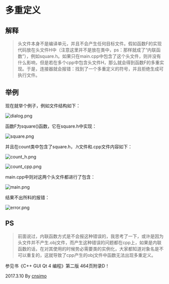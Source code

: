 # 多重定义

## 解释

> 头文件本身不是编译单元，并且不会产生任何目标文件。假如函数F的实现代码放在头文件H中（注意这里并不是放在类中，ps：那样就成了“内联函数”），例如square.h。如果只在main.cpp中包含了这个头文件，则并没有什么影响，但是若在多个cpp中包含头文件H，那么就会得到函数F的多重实现。于是，连接器就会报错：找到了一个多重定义的符号，并且拒绝生成可执行文件。

## 举例

现在就举个例子，例如文件结构如下：

![dialog.png](https://github.com/54Simo/Qt-simple/blob/master/C%2B%2B多重定义/dialog.PNG)

函数F为square()函数，它在square.h中实现：

![square.png](https://github.com/54Simo/Qt-simple/blob/master/C%2B%2B多重定义/square.PNG)

并且在count类中包含了square.h，.h文件和.cpp文件内容如下：

![count_h.png](https://github.com/54Simo/Qt-simple/blob/master/C%2B%2B多重定义/count_h.PNG)

![count_cpp.png](https://github.com/54Simo/Qt-simple/blob/master/C%2B%2B多重定义/count_cpp.PNG)

main.cpp中则对这两个头文件都进行了包含：

![main.png](https://github.com/54Simo/Qt-simple/blob/master/C%2B%2B多重定义/main.PNG)

结果不出所料的报错：

![error.png](https://github.com/54Simo/Qt-simple/blob/master/C%2B%2B多重定义/error.PNG)

## PS

> 前面说过，内联函数方式是不会报这种错误的，我思考了一下，或许是因为头文件并不产生.obj文件，而产生这种错误的问题都在cpp上，如果是内联函数的话，在对其使用的时候势必需要类的实例化，大家都知道对象名是不可以重复的，这就导致了cpp产生的obj文件中函数无法出现多重定义。

参见书《C++ GUI Qt 4 编程》第二版 464页附录D！



2017.3.10 By [cnsimo](http://github.com/54simo/Qt-simple)
